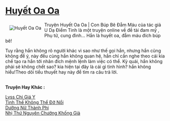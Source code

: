 <a href="https://utruyen.com/huyet-oa-oa/21478/" title="Huyết Oa Oa"><h1>Huyết Oa Oa</h1></a><div style="display:table"><img align="right" style="float: left; padding: 10px;" src="https://utruyen.com/images/story/200x260/huyet-oa-oa.jpg" alt="Huyết Oa Oa">Truyện Huyết Oa Oa | Con Búp Bê Đẫm Máu của tác giả U Dạ Điểm Tinh là một truyện online về đề tài đam mỹ , Phụ tử, cung đình... Hắn là huyết oa, đẫm máu đích búp bê!<p></p>Tuy rằng hắn không rõ người khác vì sao như thế gọi hắn, nhưng hắn cũng không để ý, này đều cùng hắn không quan hệ, hắn chỉ cần nghe theo cái kia chế tạo ra hắn tới nhân đích mệnh lệnh làm việc có thể. Kỳ quái, hắn không phải sẽ không chết sao? kia hiện tại đây là cái gì tình hình? hắn không hiểu!Theo dõi tiểu thuyết hay này để tìm ra câu trả lời.</div><p><br><b>Truyện Hay Khác :</b></p><a href="https://utruyen.com/lvss-chi-gia-y/21477/" alt="Lvss Chi Giá Y">Lvss Chi Giá Y</a><br/><a href="https://github.com/quanluxury/ngontinh_sac/tree/master/truyenhay/23281/" alt="Tình Thế Không Thể Đỡ Nổi">Tình Thế Không Thể Đỡ Nổi</a><br/><a href="https://github.com/quanluxury/truyenhot/tree/master/truyenhay/10243/" alt="Dưỡng Nữ Thành Phi">Dưỡng Nữ Thành Phi</a><br/><a href="https://truyenngontinhay.wordpress.com/2019/10/03/nhi-thu-nguyen-chuong-khong-gia/" alt="Nhị Thứ Nguyên Chưởng Khống Giả">Nhị Thứ Nguyên Chưởng Khống Giả</a><br/>